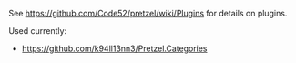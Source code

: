 See https://github.com/Code52/pretzel/wiki/Plugins for details on plugins.

Used currently:
- https://github.com/k94ll13nn3/Pretzel.Categories